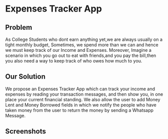 # Expenses Tracker App

## Problem 

As College Students who dont earn anything yet,we are always usually on a tight monthly budget, Sometimes, we spend more than we can and hence we must keep track of our Income and Expenses.
Moreover, Imagine a scenario in which you go out to eat with friends,and you pay the bill,then you also need a way to keep track of who owes how much to you.

## Our Solution

We propose an Expenses Tracker App which can track your income and expenses by reading your transaction messages, and then show you, in one place your current financial standing.
We also allow the user to add Money Lent and Money Borrowed fields in which we notify the people who have taken money from the user to return the money by sending a Whatsapp Message.

## Screenshots
